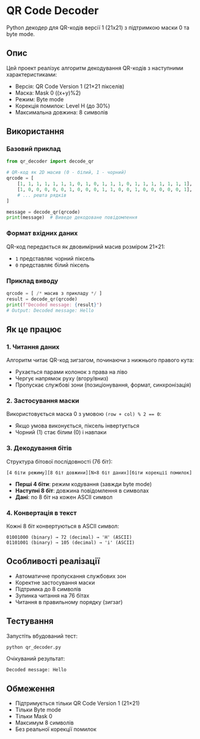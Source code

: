 # QR Code Decoder

Python декодер для QR-кодів версії 1 (21x21) з підтримкою маски 0 та byte mode.

## Опис

Цей проект реалізує алгоритм декодування QR-кодів з наступними характеристиками:

* Версія: QR Code Version 1 (21×21 пікселів)
* Маска: Mask 0 ((x+y)%2)
* Режим: Byte mode
* Корекція помилок: Level H (до 30%)
* Максимальна довжина: 8 символів

## Використання

### Базовий приклад

```python
from qr_decoder import decode_qr

# QR-код як 2D масив (0 - білий, 1 - чорний)
qrcode = [
    [1, 1, 1, 1, 1, 1, 1, 0, 1, 0, 1, 1, 1, 0, 1, 1, 1, 1, 1, 1, 1],
    [1, 0, 0, 0, 0, 0, 1, 0, 0, 0, 1, 1, 0, 0, 1, 0, 0, 0, 0, 0, 1],
    # ... решта рядків
]

message = decode_qr(qrcode)
print(message)  # Виведе декодоване повідомлення
```

### Формат вхідних даних

QR-код передається як двовимірний масив розміром 21×21:

* `1` представляє чорний піксель
* `0` представляє білий піксель

### Приклад виводу

```python
qrcode = [ /* масив з прикладу */ ]
result = decode_qr(qrcode)
print(f"Decoded message: {result}")
# Output: Decoded message: Hello
```

## Як це працює

### 1. Читання даних

Алгоритм читає QR-код зигзагом, починаючи з нижнього правого кута:

* Рухається парами колонок з права на ліво
* Чергує напрямок руху (вгору/вниз)
* Пропускає службові зони (позиціонування, формат, синхронізація)

### 2. Застосування маски

Використовується маска 0 з умовою `(row + col) % 2 == 0`:

* Якщо умова виконується, піксель інвертується
* Чорний (1) стає білим (0) і навпаки

### 3. Декодування бітів

Структура бітової послідовності (76 біт):

```
[4 біти режиму][8 біт довжини][N×8 біт даних][біти корекції помилок]
```

* **Перші 4 біти**: режим кодування (завжди byte mode)
* **Наступні 8 біт**: довжина повідомлення в символах
* **Дані**: по 8 біт на кожен ASCII символ

### 4. Конвертація в текст

Кожні 8 біт конвертуються в ASCII символ:

```
01001000 (binary) → 72 (decimal) → 'H' (ASCII)
01101001 (binary) → 105 (decimal) → 'i' (ASCII)
```

## Особливості реалізації

* Автоматичне пропускання службових зон
* Коректне застосування маски
* Підтримка до 8 символів
* Зупинка читання на 76 бітах
* Читання в правильному порядку (зигзаг)

## Тестування

Запустіть вбудований тест:

```bash
python qr_decoder.py
```

Очікуваний результат:

```
Decoded message: Hello
```

## Обмеження

* Підтримується тільки QR Code Version 1 (21×21)
* Тільки Byte mode
* Тільки Mask 0
* Максимум 8 символів
* Без реальної корекції помилок
